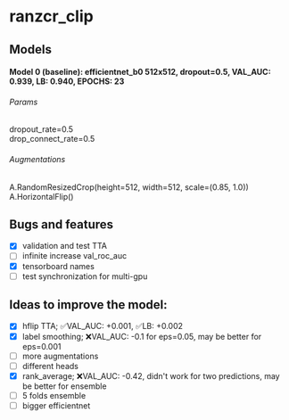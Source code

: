 # ranzcr_clip

## Models

#### Model 0 (baseline): efficientnet_b0 512x512, dropout=0.5, VAL_AUC: 0.939, LB: 0.940, EPOCHS: 23

###### Params
dropout_rate=0.5  
drop_connect_rate=0.5  

###### Augmentations
A.RandomResizedCrop(height=512, width=512, scale=(0.85, 1.0))  
A.HorizontalFlip()  

## Bugs and features
- [x] validation and test TTA
- [ ] infinite increase val_roc_auc
- [x] tensorboard names
- [ ] test synchronization for multi-gpu

## Ideas to improve the model:
- [x] hflip TTA;  :white_check_mark:VAL_AUC: +0.001, :white_check_mark:LB: +0.002
- [x] label smoothing;   :x:VAL_AUC: -0.1 for eps=0.05, may be better for eps=0.001
- [ ] more augmentations
- [ ] different heads
- [x] rank_average;   :x:VAL_AUC: -0.42, didn't work for two predictions, may be better for ensemble
- [ ] 5 folds ensemble
- [ ] bigger efficientnet
